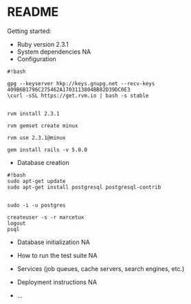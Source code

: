 # README

Getting started:

* Ruby version
2.3.1
* System dependencies
NA
* Configuration

```
#!bash

gpg --keyserver hkp://keys.gnupg.net --recv-keys 409B6B1796C275462A1703113804BB82D39DC0E3
\curl -sSL https://get.rvm.io | bash -s stable


rvm install 2.3.1

rvm gemset create minux

rvm use 2.3.1@minux

gem install rails -v 5.0.0
```






* Database creation

```
#!bash
sudo apt-get update
sudo apt-get install postgresql postgresql-contrib


sudo -i -u postgres

createuser -s -r marcetux
logout
psql

```

* Database initialization
NA
* How to run the test suite
NA
* Services (job queues, cache servers, search engines, etc.)

* Deployment instructions
NA
* ...